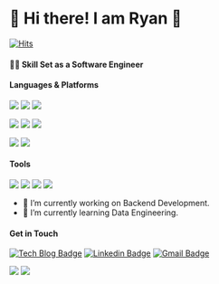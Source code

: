 # 🤖  Hi there! I am Ryan 🐯

[![Hits](https://hits.seeyoufarm.com/api/count/incr/badge.svg?url=https%3A%2F%2Fgithub.com%2FRyanKor&count_bg=%2376FB11&title_bg=%23198BD7&icon=github.svg&icon_color=%23000000&title=Visitors&edge_flat=false)](https://hits.seeyoufarm.com)

#### 🏄‍♂️ Skill Set as a Software Engineer

#### Languages & Platforms

<img src="https://img.shields.io/badge/Python-3776AB.svg?&style=for-the-badge&logo=Python&logoColor=white"/> <img src="https://img.shields.io/badge/Javascript-F7DF1E.svg?&style=for-the-badge&logo=Javascript&logoColor=white"/> <img src="https://img.shields.io/badge/C-A8B9CC.svg?&style=for-the-badge&logo=C&logoColor=white"/>

<img src="https://img.shields.io/badge/Django-092E20.svg?&style=for-the-badge&logo=Django&logoColor=white"/> <img src="https://img.shields.io/badge/Node.js-339933.svg?&style=for-the-badge&logo=Node.js&logoColor=white"/> <img src="https://img.shields.io/badge/React-61DAFB.svg?&style=for-the-badge&logo=React&logoColor=white"/> 

<img src="https://img.shields.io/badge/OpenStack-ED1944.svg?&style=for-the-badge&logo=openstack"/> <img src="https://img.shields.io/badge/tensorflow-fc8b35.svg?&style=for-the-badge&logo=tensorflow"/> 

<!-- <img src="https://img.shields.io/badge/pytorch-ed7158.svg?&style=for-the-badge&logo=pytorch"/>  -->


#### Tools

<img src="https://img.shields.io/badge/AWS-232F3E.svg?&style=for-the-badge&logo=amazonaws&logoColor=white"/> <img src="https://img.shields.io/badge/Git-F05032.svg?&style=for-the-badge&logo=git&logoColor=white"/> <img src="https://img.shields.io/badge/Anaconda-44A833.svg?&style=for-the-badge&logo=anaconda&logoColor=white"/> <img src="https://img.shields.io/badge/Linux-FCC624.svg?&style=for-the-badge&logo=linux&logoColor=white"/> 

- 🔭 I’m currently working on Backend Development.
- 🌱 I’m currently learning Data Engineering. 


#### Get in Touch

[![Tech Blog Badge](http://img.shields.io/badge/Medium-000000?style=flat-square&logo=medium&link=https://zzsza.github.io/)](https://medium.com/@equus3144) [![Linkedin Badge](https://img.shields.io/badge/-LinkedIn-blue?style=flat-square&logo=Linkedin&logoColor=white&link=https://www.linkedin.com/in/seung-tae-kim-3bb15715b)](https://www.linkedin.com/in/seung-tae-kim-3bb15715b) [![Gmail Badge](https://img.shields.io/badge/Gmail-d14836?style=flat-square&logo=Gmail&logoColor=white&link=mailto:equus3144@gmail.com)](mailto:equus3144@gmail.com)


<img src="http://mazassumnida.wtf/api/v2/generate_badge?boj=kst54309">

<img src="https://github-readme-stats.vercel.app/api?username=ryankor&show_icons=true&theme=tokyonight" />



<!--
**RyanKor/RyanKor** is a ✨ _special_ ✨ repository because its `README.md` (this file) appears on your GitHub profile.

백준 API

<img align='right' src="http://mazassumnida.wtf/api/v2/generate_badge?boj=kst54309"> 

github stat

<img align='right' src="https://github-readme-stats.vercel.app/api?username=ryankor&show_icons=true&theme=tokyonight" />

Here are some ideas to get you started:

- 🔭 I’m currently working on ...
- 🌱 I’m currently learning ...
- 👯 I’m looking to collaborate on ...
- 🤔 I’m looking for help with ...
- 💬 Ask me about ...
- 📫 How to reach me: ...
- 😄 Pronouns: ...
- ⚡ Fun fact: ...
gist updated
-->
